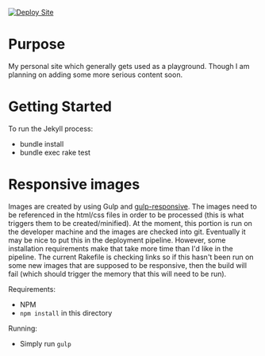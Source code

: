 [![Deploy Site](https://github.com/justinharringa/harringa.com/actions/workflows/main.yml/badge.svg)](https://github.com/justinharringa/harringa.com/actions/workflows/main.yml)

# Purpose 

My personal site which generally gets used as a playground. Though I am 
planning on adding some more serious content soon.

# Getting Started
To run the Jekyll process:
* bundle install
* bundle exec rake test

# Responsive images
Images are created by using Gulp and [gulp-responsive](https://npmjs.com/gulp-responsive). The images need
to be referenced in the html/css files in order to be processed (this is what triggers them to be created/minified).
At the moment, this portion is run on the developer machine and the images are checked into git.
Eventually it may be nice to put this in the deployment pipeline. However, some installation requirements
make that take more time than I'd like in the pipeline. The current Rakefile is checking links so if this hasn't been 
run on some new images that are supposed to be responsive, then the build will fail (which should trigger the memory that
this will need to be run). 

Requirements:
- NPM
- ```npm install``` in this directory

Running: 
* Simply run ```gulp```
